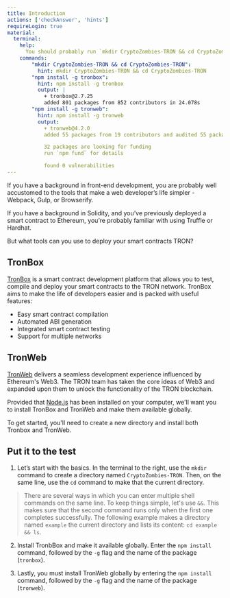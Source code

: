 ```yaml
---
title: Introduction
actions: ['checkAnswer', 'hints']
requireLogin: true
material:
  terminal:
    help:
      You should probably run `mkdir CryptoZombies-TRON && cd CryptoZombies-TRON` followed by `npm install -g tronbox` and `npm install tronweb`.
    commands:
        "mkdir CryptoZombies-TRON && cd CryptoZombies-TRON":
          hint: mkdir CryptoZombies-TRON && cd CryptoZombies-TRON
        "npm install -g tronbox":
          hint: npm install -g tronbox
          output: |
            + tronbox@2.7.25
            added 801 packages from 852 contributors in 24.078s
        "npm install -g tronweb":
          hint: npm install -g tronweb
          output:
            + tronweb@4.2.0
            added 55 packages from 19 contributors and audited 55 packages in 8.976s

            32 packages are looking for funding
            run `npm fund` for details

            found 0 vulnerabilities
---
```


If you have a background in front-end development, you are probably well accustomed to the tools that make a web developer’s life simpler - Webpack, Gulp, or Browserify.

If you have a background in Solidity, and you’ve previously deployed a smart contract to Ethereum, you’re probably familiar with using Truffle or Hardhat.

But what tools can you use to deploy your smart contracts TRON?


## TronBox

<a href="https://github.com/tronprotocol/tronbox" target="_blank">TronBox</a> is a smart contract development platform that allows you to test, compile and deploy your smart contracts to the TRON network. TronBox aims to make the life of developers easier and is packed with useful features:
- Easy smart contract compilation
- Automated ABI generation
- Integrated smart contract testing
- Support for multiple networks


## TronWeb

<a href="https://github.com/tronprotocol/tronweb" target="_blank">TronWeb</a> delivers a seamless development experience influenced by Ethereum's Web3. The TRON team has taken the core ideas of Web3 and expanded upon them to unlock the functionality of the TRON blockchain.

Provided that <a href="https://nodejs.org" target="_blank">Node.js</a> has been installed on your computer, we'll want you to install TronBox and TronWeb and make them available globally.

To get started, you'll need to create a new directory and install both Tronbox and TronWeb.
## Put it to the test

1. Let’s start with the basics. In the terminal to the right, use the `mkdir` command to create a directory named `CryptoZombies-TRON`. Then, on the same line, use the `cd` command to make that the current directory.

> There are several ways in which you can enter multiple shell commands on the same line. To keep things simple, let's use `&&`. This makes sure that the second command runs only when the first one completes successfully. The following example makes a directory named `example` the current directory and lists its content: `cd example && ls`.

2. Install TronbBox and make it available globally. Enter the `npm install` command, followed by the `-g` flag and the name of the package (`tronbox`).

3. Lastly, you must install TronWeb globally by entering the `npm install` command, followed by the `-g` flag and the name of the package (`tronweb`).
